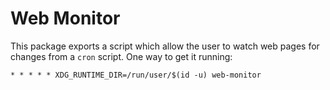 # Web Monitor

This package exports a script which allow the user to watch web pages for changes from a `cron` script. One way to get it running:


`* * * * * XDG_RUNTIME_DIR=/run/user/$(id -u) web-monitor`
